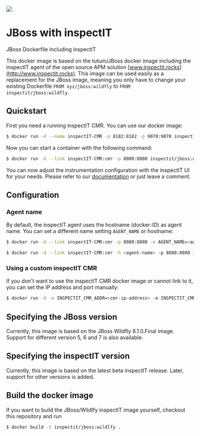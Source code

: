 [![](https://badge.imagelayers.io/inspectit/jboss:wildfly.svg)](https://imagelayers.io/?images=inspectit/jboss:wildfly 'Get your own badge on imagelayers.io')

# JBoss with inspectIT
JBoss Dockerfile including inspectIT

This docker image is based on the tutum/JBoss docker image including the inspectIT agent of the open source APM solution [www.inspectit.rocks](http://www.inspectit.rocks).
This image can be used easily as a replacement for the JBoss image, meaning you only have to change your existing Dockerfile ```FROM xyz/jboss:wildfly``` to ```FROM inspectit/jboss:wildfly```.

## Quickstart
First you need a running inspectIT CMR. You can use our docker image:

```bash
$ docker run -d --name inspectIT-CMR -p 8182:8182 -p 9070:9070 inspectit/cmr
```

Now you can start a container with the following command:

```bash
$ docker run -d --link inspectIT-CMR:cmr -p 8080:8080 inspectit/jboss:wildfly
```

You can now adjust the instrumentation configuration with the inspectIT UI for your needs. Please refer to our [documentation](https://documentation.novatec-gmbh.de/display/INSPECTIT/Agent+Configuration) or just leave a comment.

## Configuration
### Agent name
By default, the inspectIT agent uses the hostname (docker-ID) as agent name. You can set a different name setting ```AGENT_NAME``` or hostname:

```bash
$ docker run -d --link inspectIT-CMR:cmr -p 8080:8080 -e AGENT_NAME=<agent-name> inspectit/jboss:wildfly
```

```bash
$ docker run -d --link inspectIT-CMR:cmr -h <agent-name> -p 8080:8080 inspectit/jboss:wildfly
```

### Using a custom inspectIT CMR
If you don't want to use the inspectIT CMR docker image or cannot link to it, you can set the IP address and port manually:

```bash
$ docker run -d -e INSPECTIT_CMR_ADDR=<cmr-ip-address> -e INSPECTIT_CMR_PORT=<cmr-port> -p 8080:8080 inspectit/jboss:wildfly
```

## Specifying the JBoss version
Currently, this image is based on the JBoss Wildfly 8.1.0.Final image. Support for different version 5, 6 and 7 is also available.

## Specifying the inspectIT version
Currently, this image is based on the latest beta inspectIT release. Later, support for other versions is added.

## Build the docker image
If you want to build the JBoss/Wildlfy inspectIT image yourself, checkout this repository and run 

```bash
$ docker build -t inspectit/jboss:wildlfy .
```
